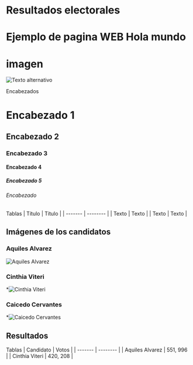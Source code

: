 # Resultados electorales 
# Ejemplo de pagina  WEB Hola mundo

# imagen 
![Texto alternativo](/ruta/a/la/imagen.jpg)

Encabezados 
# Encabezado 1
## Encabezado 2
### Encabezado 3
#### Encabezado 4
##### Encabezado 5
###### Encabezado 

Tablas 
| Título  | Título   |
| ------- | -------- |
| Texto   | Texto    |
| Texto   | Texto    |

## Imágenes de los candidatos
### Aquiles Alvarez
![Aquiles Alvarez](/ruta/a/la/imagen.jpg)
### Cinthia Viteri
*![Cinthia Viteri](/ruta/a/la/imagen.jpg)
### Caicedo Cervantes
*![Caicedo Cervantes](/ruta/a/la/imagen.jpg)

## Resultados 

Tablas 
| Candidato | Votos   |
| ------- | -------- |
| Aquiles Alvarez  | 551, 996   |
| Cinthia Viteri   | 420, 208   |
